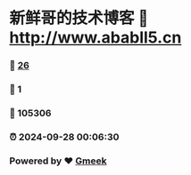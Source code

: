 # 新鲜哥的技术博客 :link: http://www.ababll5.cn 
### :page_facing_up: [26](http://www.ababll5.cn/tag.html) 
### :speech_balloon: 1 
### :hibiscus: 105306 
### :alarm_clock: 2024-09-28 00:06:30 
### Powered by :heart: [Gmeek](https://github.com/Meekdai/Gmeek)

